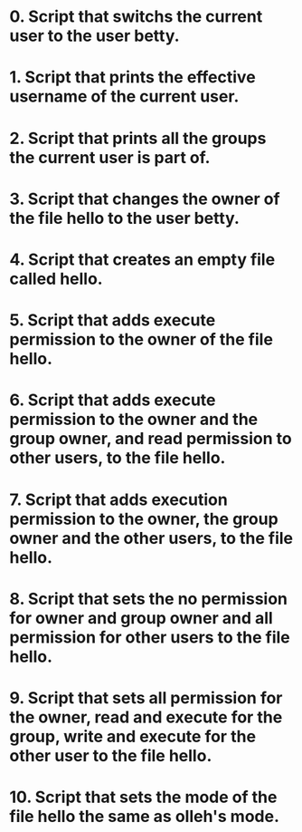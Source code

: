 # 0. Script that switchs the current user to the user betty.
# 1. Script that prints the effective username of the current user.
# 2. Script that prints all the groups the current user is part of.
# 3. Script that changes the owner of the file hello to the user betty.
# 4. Script that creates an empty file called hello.
# 5. Script that adds execute permission to the owner of the file hello.
# 6. Script that adds execute permission to the owner and the group owner, and read permission to other users, to the file hello.
# 7. Script that adds execution permission to the owner, the group owner and the other users, to the file hello.
# 8. Script that sets the no permission for owner and group owner and all permission for other users to the file hello.
# 9. Script that sets all permission for the owner, read and execute for the group, write and execute for the other user to the file hello.
# 10. Script that sets the mode of the file hello the same as olleh's mode. 
